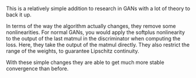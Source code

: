 This is a relatively simple addition to research in GANs with a lot of theory to back it up.

In terms of the way the algorithm actually changes, they remove some nonlinearities. For normal GANs, you would apply the softplus nonlinearity to the output of the last matmul in the discriminator when computing the loss. Here, they take the output of the matmul directly. They also restrict the range of the weights, to guarantee Lipschitz continuity.

With these simple changes they are able to get much more stable convergence than before.
